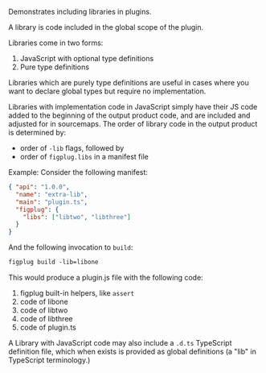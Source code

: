 Demonstrates including libraries in plugins.

A library is code included in the global scope of the plugin.

Libraries come in two forms:

1. JavaScript with optional type definitions
2. Pure type definitions

Libraries which are purely type definitions are useful in cases where you want to declare
global types but require no implementation.

Libraries with implementation code in JavaScript simply have their JS code added to the
beginning of the output product code, and are included and adjusted for in sourcemaps.
The order of library code in the output product is determined by:

- order of `-lib` flags, followed by
- order of `figplug.libs` in a manifest file

Example: Consider the following manifest:

```json
{ "api": "1.0.0",
  "name": "extra-lib",
  "main": "plugin.ts",
  "figplug": {
    "libs": ["libtwo", "libthree"]
  }
}
```

And the following invocation to `build`:

```txt
figplug build -lib=libone
```

This would produce a plugin.js file with the following code:

1. figplug built-in helpers, like `assert`
2. code of libone
3. code of libtwo
4. code of libthree
5. code of plugin.ts

A Library with JavaScript code may also include a `.d.ts` TypeScript definition file,
which when exists is provided as global definitions (a "lib" in TypeScript terminology.)
